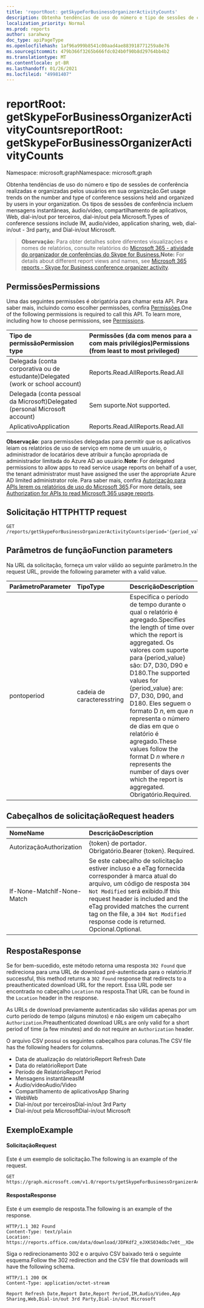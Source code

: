 ```yaml
---
title: 'reportRoot: getSkypeForBusinessOrganizerActivityCounts'
description: Obtenha tendências de uso do número e tipo de sessões de conferência realizadas e organizadas pelos usuários em sua organização. Os tipos de sessões de conferência incluem mensagens instantâneas, áudio/vídeo, compartilhamento de aplicativos, Web, dial-in/out por terceiros, dial-in/out pela Microsoft.
localization_priority: Normal
ms.prod: reports
author: sarahwxy
doc_type: apiPageType
ms.openlocfilehash: 1af96a999b8541c00aad4ae883918771259a8e76
ms.sourcegitcommit: 479b366f3265b666fdc024b0f90b8d29764bb4b2
ms.translationtype: MT
ms.contentlocale: pt-BR
ms.lasthandoff: 01/26/2021
ms.locfileid: "49981407"
---
```

# <a name="reportroot-getskypeforbusinessorganizeractivitycounts"></a><span data-ttu-id="50ebb-104">reportRoot: getSkypeForBusinessOrganizerActivityCounts</span><span class="sxs-lookup"><span data-stu-id="50ebb-104">reportRoot: getSkypeForBusinessOrganizerActivityCounts</span></span>

<span data-ttu-id="50ebb-105">Namespace: microsoft.graph</span><span class="sxs-lookup"><span data-stu-id="50ebb-105">Namespace: microsoft.graph</span></span>

<span data-ttu-id="50ebb-106">Obtenha tendências de uso do número e tipo de sessões de conferência realizadas e organizadas pelos usuários em sua organização.</span><span class="sxs-lookup"><span data-stu-id="50ebb-106">Get usage trends on the number and type of conference sessions held and organized by users in your organization.</span></span> <span data-ttu-id="50ebb-107">Os tipos de sessões de conferência incluem mensagens instantâneas, áudio/vídeo, compartilhamento de aplicativos, Web, dial-in/out por terceiros, dial-in/out pela Microsoft.</span><span class="sxs-lookup"><span data-stu-id="50ebb-107">Types of conference sessions include IM, audio/video, application sharing, web, dial-in/out - 3rd party, and Dial-in/out Microsoft.</span></span>

> <span data-ttu-id="50ebb-108">**Observação:** Para obter detalhes sobre diferentes visualizações e nomes de relatórios, consulte relatórios do [Microsoft 365 - atividade do organizador de conferências do Skype for Business.](https://support.office.com/client/Skype-for-Business-Online-conference-organized-activity-03a255d4-0e1d-4b24-b73d-7a62fae36254)</span><span class="sxs-lookup"><span data-stu-id="50ebb-108">**Note:** For details about different report views and names, see [Microsoft 365 reports - Skype for Business conference organizer activity](https://support.office.com/client/Skype-for-Business-Online-conference-organized-activity-03a255d4-0e1d-4b24-b73d-7a62fae36254).</span></span>

## <a name="permissions"></a><span data-ttu-id="50ebb-109">Permissões</span><span class="sxs-lookup"><span data-stu-id="50ebb-109">Permissions</span></span>

<span data-ttu-id="50ebb-p103">Uma das seguintes permissões é obrigatória para chamar esta API. Para saber mais, incluindo como escolher permissões, confira [Permissões](/graph/permissions-reference).</span><span class="sxs-lookup"><span data-stu-id="50ebb-p103">One of the following permissions is required to call this API. To learn more, including how to choose permissions, see [Permissions](/graph/permissions-reference).</span></span>

| <span data-ttu-id="50ebb-112">Tipo de permissão</span><span class="sxs-lookup"><span data-stu-id="50ebb-112">Permission type</span></span>                        | <span data-ttu-id="50ebb-113">Permissões (da com menos para a com mais privilégios)</span><span class="sxs-lookup"><span data-stu-id="50ebb-113">Permissions (from least to most privileged)</span></span> |
| :------------------------------------- | :--------------------------------------- |
| <span data-ttu-id="50ebb-114">Delegada (conta corporativa ou de estudante)</span><span class="sxs-lookup"><span data-stu-id="50ebb-114">Delegated (work or school account)</span></span>     | <span data-ttu-id="50ebb-115">Reports.Read.All</span><span class="sxs-lookup"><span data-stu-id="50ebb-115">Reports.Read.All</span></span>                         |
| <span data-ttu-id="50ebb-116">Delegada (conta pessoal da Microsoft)</span><span class="sxs-lookup"><span data-stu-id="50ebb-116">Delegated (personal Microsoft account)</span></span> | <span data-ttu-id="50ebb-117">Sem suporte.</span><span class="sxs-lookup"><span data-stu-id="50ebb-117">Not supported.</span></span>                           |
| <span data-ttu-id="50ebb-118">Aplicativo</span><span class="sxs-lookup"><span data-stu-id="50ebb-118">Application</span></span>                            | <span data-ttu-id="50ebb-119">Reports.Read.All</span><span class="sxs-lookup"><span data-stu-id="50ebb-119">Reports.Read.All</span></span>                         |

<span data-ttu-id="50ebb-120">**Observação**: para permissões delegadas para permitir que os aplicativos leiam os relatórios de uso de serviço em nome de um usuário, o administrador de locatários deve atribuir a função apropriada de administrador limitada do Azure AD ao usuário.</span><span class="sxs-lookup"><span data-stu-id="50ebb-120">**Note**: For delegated permissions to allow apps to read service usage reports on behalf of a user, the tenant administrator must have assigned the user the appropriate Azure AD limited administrator role.</span></span> <span data-ttu-id="50ebb-121">Para saber mais, confira [Autorização para APIs lerem os relatórios de uso do Microsoft 365](/graph/reportroot-authorization).</span><span class="sxs-lookup"><span data-stu-id="50ebb-121">For more details, see [Authorization for APIs to read Microsoft 365 usage reports](/graph/reportroot-authorization).</span></span>

## <a name="http-request"></a><span data-ttu-id="50ebb-122">Solicitação HTTP</span><span class="sxs-lookup"><span data-stu-id="50ebb-122">HTTP request</span></span>


<!-- { "blockType": "ignored" } --> 

```http
GET /reports/getSkypeForBusinessOrganizerActivityCounts(period='{period_value}')
```

## <a name="function-parameters"></a><span data-ttu-id="50ebb-123">Parâmetros de função</span><span class="sxs-lookup"><span data-stu-id="50ebb-123">Function parameters</span></span>

<span data-ttu-id="50ebb-124">Na URL da solicitação, forneça um valor válido ao seguinte parâmetro.</span><span class="sxs-lookup"><span data-stu-id="50ebb-124">In the request URL, provide the following parameter with a valid value.</span></span>

| <span data-ttu-id="50ebb-125">Parâmetro</span><span class="sxs-lookup"><span data-stu-id="50ebb-125">Parameter</span></span> | <span data-ttu-id="50ebb-126">Tipo</span><span class="sxs-lookup"><span data-stu-id="50ebb-126">Type</span></span>   | <span data-ttu-id="50ebb-127">Descrição</span><span class="sxs-lookup"><span data-stu-id="50ebb-127">Description</span></span>                              |
| :-------- | :----- | :--------------------------------------- |
| <span data-ttu-id="50ebb-128">ponto</span><span class="sxs-lookup"><span data-stu-id="50ebb-128">period</span></span>    | <span data-ttu-id="50ebb-129">cadeia de caracteres</span><span class="sxs-lookup"><span data-stu-id="50ebb-129">string</span></span> | <span data-ttu-id="50ebb-130">Especifica o período de tempo durante o qual o relatório é agregado.</span><span class="sxs-lookup"><span data-stu-id="50ebb-130">Specifies the length of time over which the report is aggregated.</span></span> <span data-ttu-id="50ebb-131">Os valores com suporte para {period_value} são: D7, D30, D90 e D180.</span><span class="sxs-lookup"><span data-stu-id="50ebb-131">The supported values for {period_value} are: D7, D30, D90, and D180.</span></span> <span data-ttu-id="50ebb-132">Eles seguem o formato D *n*, em que *n* representa o número de dias em que o relatório é agregado.</span><span class="sxs-lookup"><span data-stu-id="50ebb-132">These values follow the format D *n* where *n* represents the number of days over which the report is aggregated.</span></span> <span data-ttu-id="50ebb-133">Obrigatório.</span><span class="sxs-lookup"><span data-stu-id="50ebb-133">Required.</span></span> |

## <a name="request-headers"></a><span data-ttu-id="50ebb-134">Cabeçalhos de solicitação</span><span class="sxs-lookup"><span data-stu-id="50ebb-134">Request headers</span></span>

| <span data-ttu-id="50ebb-135">Nome</span><span class="sxs-lookup"><span data-stu-id="50ebb-135">Name</span></span>          | <span data-ttu-id="50ebb-136">Descrição</span><span class="sxs-lookup"><span data-stu-id="50ebb-136">Description</span></span>                              |
| :------------ | :--------------------------------------- |
| <span data-ttu-id="50ebb-137">Autorização</span><span class="sxs-lookup"><span data-stu-id="50ebb-137">Authorization</span></span> | <span data-ttu-id="50ebb-p106">{token} de portador. Obrigatório.</span><span class="sxs-lookup"><span data-stu-id="50ebb-p106">Bearer {token}. Required.</span></span>                |
| <span data-ttu-id="50ebb-140">If-None-Match</span><span class="sxs-lookup"><span data-stu-id="50ebb-140">If-None-Match</span></span> | <span data-ttu-id="50ebb-141">Se este cabeçalho de solicitação estiver incluso e a eTag fornecida corresponder à marca atual do arquivo, um código de resposta `304 Not Modified` será exibido.</span><span class="sxs-lookup"><span data-stu-id="50ebb-141">If this request header is included and the eTag provided matches the current tag on the file, a `304 Not Modified` response code is returned.</span></span> <span data-ttu-id="50ebb-142">Opcional.</span><span class="sxs-lookup"><span data-stu-id="50ebb-142">Optional.</span></span> |

## <a name="response"></a><span data-ttu-id="50ebb-143">Resposta</span><span class="sxs-lookup"><span data-stu-id="50ebb-143">Response</span></span>

<span data-ttu-id="50ebb-144">Se for bem-sucedido, este método retorna uma resposta `302 Found` que redireciona para uma URL de download pré-autenticada para o relatório.</span><span class="sxs-lookup"><span data-stu-id="50ebb-144">If successful, this method returns a `302 Found` response that redirects to a preauthenticated download URL for the report.</span></span> <span data-ttu-id="50ebb-145">Essa URL pode ser encontrada no cabeçalho `Location` na resposta.</span><span class="sxs-lookup"><span data-stu-id="50ebb-145">That URL can be found in the `Location` header in the response.</span></span>

<span data-ttu-id="50ebb-146">As URLs de download previamente autenticadas são válidas apenas por um curto período de tempo (alguns minutos) e não exigem um cabeçalho `Authorization`.</span><span class="sxs-lookup"><span data-stu-id="50ebb-146">Preauthenticated download URLs are only valid for a short period of time (a few minutes) and do not require an `Authorization` header.</span></span>

<span data-ttu-id="50ebb-147">O arquivo CSV possui os seguintes cabeçalhos para colunas.</span><span class="sxs-lookup"><span data-stu-id="50ebb-147">The CSV file has the following headers for columns.</span></span>

- <span data-ttu-id="50ebb-148">Data de atualização do relatório</span><span class="sxs-lookup"><span data-stu-id="50ebb-148">Report Refresh Date</span></span>
- <span data-ttu-id="50ebb-149">Data do relatório</span><span class="sxs-lookup"><span data-stu-id="50ebb-149">Report Date</span></span>
- <span data-ttu-id="50ebb-150">Período de Relatório</span><span class="sxs-lookup"><span data-stu-id="50ebb-150">Report Period</span></span>
- <span data-ttu-id="50ebb-151">Mensagens instantâneas</span><span class="sxs-lookup"><span data-stu-id="50ebb-151">IM</span></span>
- <span data-ttu-id="50ebb-152">Áudio/vídeo</span><span class="sxs-lookup"><span data-stu-id="50ebb-152">Audio/Video</span></span>
- <span data-ttu-id="50ebb-153">Compartilhamento de aplicativos</span><span class="sxs-lookup"><span data-stu-id="50ebb-153">App Sharing</span></span>
- <span data-ttu-id="50ebb-154">Web</span><span class="sxs-lookup"><span data-stu-id="50ebb-154">Web</span></span>
- <span data-ttu-id="50ebb-155">Dial-in/out por terceiros</span><span class="sxs-lookup"><span data-stu-id="50ebb-155">Dial-in/out 3rd Party</span></span>
- <span data-ttu-id="50ebb-156">Dial-in/out pela Microsoft</span><span class="sxs-lookup"><span data-stu-id="50ebb-156">Dial-in/out Microsoft</span></span>

## <a name="example"></a><span data-ttu-id="50ebb-157">Exemplo</span><span class="sxs-lookup"><span data-stu-id="50ebb-157">Example</span></span>

#### <a name="request"></a><span data-ttu-id="50ebb-158">Solicitação</span><span class="sxs-lookup"><span data-stu-id="50ebb-158">Request</span></span>

<span data-ttu-id="50ebb-159">Este é um exemplo de solicitação.</span><span class="sxs-lookup"><span data-stu-id="50ebb-159">The following is an example of the request.</span></span>


<!--{
  "blockType": "ignored",
  "isComposable": true,
  "name": "reportroot_getskypeforbusinessorganizeractivitycounts"
}-->

```msgraph-interactive
GET https://graph.microsoft.com/v1.0/reports/getSkypeForBusinessOrganizerActivityCounts(period='D7')
```


#### <a name="response"></a><span data-ttu-id="50ebb-160">Resposta</span><span class="sxs-lookup"><span data-stu-id="50ebb-160">Response</span></span>

<span data-ttu-id="50ebb-161">Este é um exemplo de resposta.</span><span class="sxs-lookup"><span data-stu-id="50ebb-161">The following is an example of the response.</span></span>

<!-- {
  "blockType": "response",
  "truncated": true,
  "@odata.type": "microsoft.graph.report"
} -->

```http
HTTP/1.1 302 Found
Content-Type: text/plain
Location: https://reports.office.com/data/download/JDFKdf2_eJXKS034dbc7e0t__XDe
```

<span data-ttu-id="50ebb-162">Siga o redirecionamento 302 e o arquivo CSV baixado terá o seguinte esquema.</span><span class="sxs-lookup"><span data-stu-id="50ebb-162">Follow the 302 redirection and the CSV file that downloads will have the following schema.</span></span>

<!-- { "blockType": "ignored" } --> 

```http
HTTP/1.1 200 OK
Content-Type: application/octet-stream

Report Refresh Date,Report Date,Report Period,IM,Audio/Video,App Sharing,Web,Dial-in/out 3rd Party,Dial-in/out Microsoft
```
<!-- uuid: 8fcb5dbc-d5aa-4681-8e31-b001d5168d79 
2015-10-25 14:57:30 UTC -->
<!-- {
  "type": "#page.annotation",
  "description": "Example",
  "keywords": "",
  "section": "documentation",
  "tocPath": "",
  "suppressions": [
  ]
}-->

